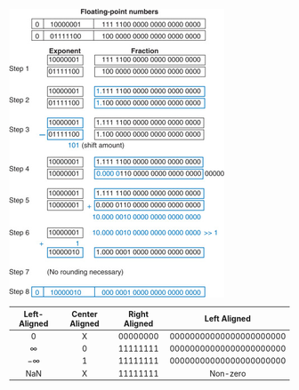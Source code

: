 ![](./images/fp32Addtion.jpg)


| Left-Aligned  | Center Aligned  | Right Aligned | Left Aligned |
| :------------:|:---------------:|:-----:|:-----:|
| 0 |	X	| 00000000 | 00000000000000000000000
| ∞ | 0 | 11111111 | 00000000000000000000000
| −∞| 1 | 11111111 | 00000000000000000000000
| NaN | X | 11111111 | Non-zero
